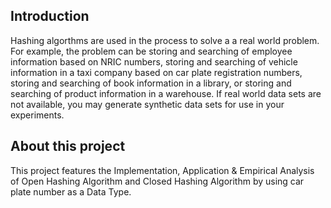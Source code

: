 ## Introduction
Hashing algorthms are used in the process to solve a a real world problem. For example, the problem can be storing and
searching of employee information based on NRIC numbers, storing and searching of
vehicle information in a taxi company based on car plate registration numbers, storing
and searching of book information in a library, or storing and searching of product
information in a warehouse. If real world data sets are not available, you may generate
synthetic data sets for use in your experiments.


## About this project
This project features the Implementation, Application & Empirical Analysis of Open Hashing Algorithm and Closed Hashing Algorithm by using car plate number as a Data Type.
